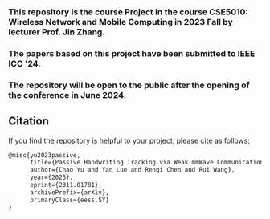### This repository is the course Project in the course CSE5010: Wireless Network and Mobile Computing in 2023 Fall by lecturer Prof. Jin Zhang. 
### The papers based on this project have been submitted to IEEE ICC '24. 
### The repository will be open to the public after the opening of the conference in June 2024.

## Citation
If you find the repository is helpful to your project, please cite as follows:

```latex
@misc{yu2023passive,
      title={Passive Handwriting Tracking via Weak mmWave Communication Signals},
      author={Chao Yu and Yan Luo and Renqi Chen and Rui Wang},
      year={2023},
      eprint={2311.01781},
      archivePrefix={arXiv},
      primaryClass={eess.SY}
}
```

